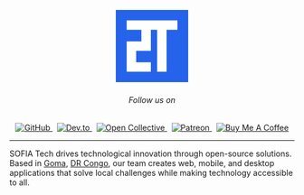 <!-- Banner Image -->

<p align="center">
  <a href="https://github.com/organizations/sofiatechnology/">
    <img alt="SOFIA Tech logo" height="128" src="../media/sofia-tech.png">
  </a>
    
  <h6 align="center">Follow us on</h6>
  <p align="center">
    <a href="https://github.com/sofiatechnology" target="_blank">
      <img src="https://img.shields.io/badge/GitHub-181717?style=for-the-badge&logo=github&logoColor=white" alt="GitHub">
    </a>&nbsp;
    <a href="https://dev.to/sofia-tech" target="_blank">
      <img src="https://img.shields.io/badge/dev.to-0A0A0A?style=for-the-badge&logo=devdotto&logoColor=white" alt="Dev.to">
    </a>&nbsp;
    <a href="https://opencollective.com/sofia-tech" target="_blank">
      <img src="https://img.shields.io/badge/Open%20Collective-7FADF2?style=for-the-badge&logo=opencollective&logoColor=white" alt="Open Collective">
    </a>&nbsp;
    <a href="https://www.patreon.com/sofiatech" target="_blank">
      <img src="https://img.shields.io/badge/Patreon-F96854?style=for-the-badge&logo=patreon&logoColor=white" alt="Patreon">
    </a>&nbsp;
    <a href="https://www.buymeacoffee.com/sofiatech" target="_blank">
      <img src="https://img.shields.io/badge/Buy%20Me%20a%20Coffee-FFDD00?style=for-the-badge&logo=buy-me-a-coffee&logoColor=black" alt="Buy Me A Coffee">
    </a>
  </p>
</p>

---

SOFIA Tech drives technological innovation through open-source solutions. Based in [Goma](https://en.wikipedia.org/wiki/Goma), [DR Congo](https://en.wikipedia.org/wiki/Democratic_Republic_of_the_Congo), our team creates web, mobile, and desktop applications that solve local challenges while making technology accessible to all.